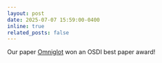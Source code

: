 ```yaml
---
layout: post
date: 2025-07-07 15:59:00-0400
inline: true
related_posts: false
---
```


Our paper [Omniglot](/publications) won an OSDI best paper award!
